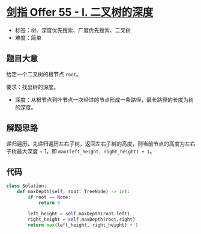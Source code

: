 # [剑指 Offer 55 - I. 二叉树的深度](https://leetcode.cn/problems/er-cha-shu-de-shen-du-lcof/)

- 标签：树、深度优先搜索、广度优先搜索、二叉树
- 难度：简单

## 题目大意

给定一个二叉树的根节点 `root`。

要求：找出树的深度。

- 深度：从根节点到叶节点一次经过的节点形成一条路径，最长路径的长度为树的深度。

## 解题思路

递归遍历，先递归遍历左右子树，返回左右子树的高度，则当前节点的高度为左右子树最大深度 + 1。即 `max(left_height, right_height) + 1`。

## 代码

```python
class Solution:
    def maxDepth(self, root: TreeNode) -> int:
        if root == None:
            return 0

        left_height = self.maxDepth(root.left)
        right_height = self.maxDepth(root.right)
        return max(left_height, right_height) + 1
```

